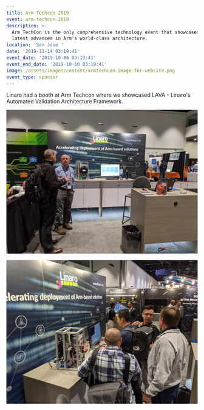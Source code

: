 ```yaml
---
title: Arm Techcon 2019
event: arm-techcon-2019
description: >-
  Arm TechCon is the only comprehensive technology event that showcases the
  latest advances in Arm's world-class architecture.
location: 'San Jose '
date: '2019-11-14 03:19:41'
event_date: '2019-10-08 03:19:41'
event_end_date: '2019-10-10 03:19:41'
image: /assets/images/content/armtechcon-image-for-website.png
event_type: sponsor
---
```

Linaro had a booth at Arm Techcon where we showcased LAVA - Linaro's Automated Validation Architecture Framework. 



![](/assets/images/content/img_20191010_141324-1-.jpg "At the Linaro booth")

![](/assets/images/content/img_20191010_171138-1-.jpg "The LAVA Demo ")
